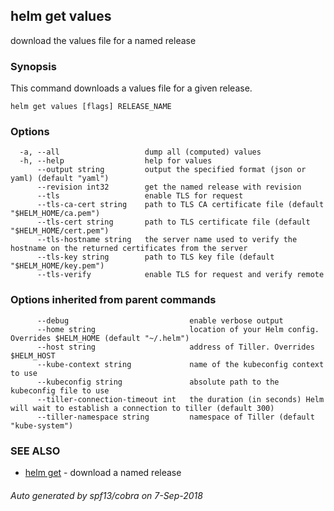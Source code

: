 ## helm get values

download the values file for a named release

### Synopsis


This command downloads a values file for a given release.


```
helm get values [flags] RELEASE_NAME
```

### Options

```
  -a, --all                   dump all (computed) values
  -h, --help                  help for values
      --output string         output the specified format (json or yaml) (default "yaml")
      --revision int32        get the named release with revision
      --tls                   enable TLS for request
      --tls-ca-cert string    path to TLS CA certificate file (default "$HELM_HOME/ca.pem")
      --tls-cert string       path to TLS certificate file (default "$HELM_HOME/cert.pem")
      --tls-hostname string   the server name used to verify the hostname on the returned certificates from the server
      --tls-key string        path to TLS key file (default "$HELM_HOME/key.pem")
      --tls-verify            enable TLS for request and verify remote
```

### Options inherited from parent commands

```
      --debug                           enable verbose output
      --home string                     location of your Helm config. Overrides $HELM_HOME (default "~/.helm")
      --host string                     address of Tiller. Overrides $HELM_HOST
      --kube-context string             name of the kubeconfig context to use
      --kubeconfig string               absolute path to the kubeconfig file to use
      --tiller-connection-timeout int   the duration (in seconds) Helm will wait to establish a connection to tiller (default 300)
      --tiller-namespace string         namespace of Tiller (default "kube-system")
```

### SEE ALSO

* [helm get](../../helm/#helm_get)	 - download a named release

###### Auto generated by spf13/cobra on 7-Sep-2018

